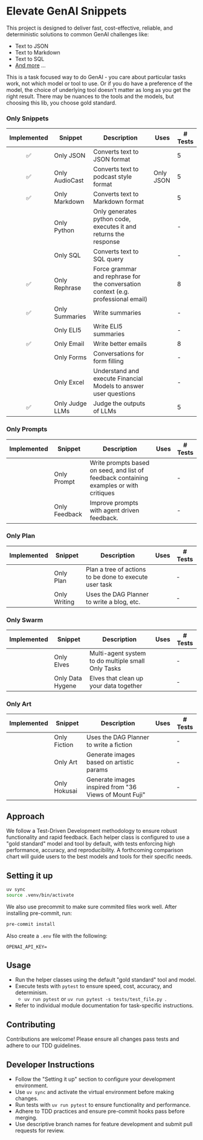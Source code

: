# Elevate GenAI Snippets
This project is designed to deliver fast, cost-effective, reliable, and deterministic solutions to common GenAI challenges like:
- Text to JSON
- Text to Markdown
- Text to SQL
- [And more](#snippets) ...

This is a task focused way to do GenAI - you care about particular tasks work, not which model or tool to use. Or if you do have a preference of the model, the choice of underlying tool doesn't matter as long as you get the right result. There may be nuances to the tools and the models, but choosing this lib, you choose gold standard.


### Only Snippets

| Implemented | Snippet          | Description                      | Uses      | # Tests |
|:-----------:|------------------|----------------------------------|-----------|---------|
| ✅          | Only JSON     | Converts text to JSON format     |           | 5       |
| ✅          | Only AudioCast | Converts text to podcast style format | Only JSON | 5       |
| ✅          | Only Markdown | Converts text to Markdown format |           | 5       |
|            | Only Python | Only generates python code, executes it and returns the response |           | -       |
|            | Only SQL      | Converts text to SQL query       |           | -       |
| ✅          | Only Rephrase      | Force grammar and rephrase for the conversation context (e.g. professional email) |           | 8       |
| ✅          | Only Summaries      | Write summaries        |           | -       |
|            | Only ELI5      | Write ELI5 summaries        |           | -       |
| ✅          | Only Email      | Write better emails        |           | 8       |
|            | Only Forms      | Conversations for form filling       |           | -       |
|            | Only Excel      | Understand and execute Financial Models to answer user questions        |           | -       |
|  ✅          | Only Judge LLMs      | Judge the outputs of LLMs        |           | 5       |

### Only Prompts

| Implemented | Snippet          | Description                      | Uses | # Tests |
|:-----------:|------------------|----------------------------------|------|---------|
|            | Only Prompt      | Write prompts based on seed, and list of feedback containing examples or with critiques |      | -       |
|            | Only Feedback      | Improve prompts with agent driven feedback. |      | -       |


### Only Plan

| Implemented | Snippet          | Description                      | Uses | # Tests |
|:-----------:|------------------|----------------------------------|------|---------|
|            | Only Plan      | Plan a tree of actions to be done to execute user task |      | -       |
|            | Only Writing      | Uses the DAG Planner to write a blog, etc. |      | -       |

### Only Swarm

| Implemented | Snippet          | Description                      | Uses | # Tests |
|:-----------:|------------------|----------------------------------|------|---------|
|            | Only Elves | Multi-agent system to do multiple small Only Tasks |      | -       |
|            | Only Data Hygene | Elves that clean up your data together |      | -       |

### Only Art

| Implemented | Snippet          | Description                      | Uses | # Tests |
|:-----------:|------------------|----------------------------------|------|---------|
|            | Only Fiction      | Uses the DAG Planner to write a fiction |      | -       |
|            | Only Art      | Generate images based on artistic params |      | -       |
|            | Only Hokusai      | Generate images inspired from "36 Views of Mount Fuji" |      | -       |


## Approach
We follow a Test-Driven Development methodology to ensure robust functionality and rapid feedback. Each helper class is configured to use a "gold standard" model and tool by default, with tests enforcing high performance, accuracy, and reproducibility. A forthcoming comparison chart will guide users to the best models and tools for their specific needs.

## Setting it up

```bash
uv sync
source .venv/bin/activate
```

We also use precommit to make sure commited files work well. After installing pre-commit, run:
```bash
pre-commit install
```

Also create a `.env` file with the following:
```
OPENAI_API_KEY=
```

## Usage

- Run the helper classes using the default "gold standard" tool and model.
- Execute tests with `pytest` to ensure speed, cost, accuracy, and determinism.
    - `uv run pytest` or `uv run pytest -s tests/test_file.py `.
- Refer to individual module documentation for task-specific instructions.

## Contributing

Contributions are welcome! Please ensure all changes pass tests and adhere to our TDD guidelines.

## Developer Instructions

- Follow the "Setting it up" section to configure your development environment.
- Use `uv sync` and activate the virtual environment before making changes.
- Run tests with `uv run pytest` to ensure functionality and performance.
- Adhere to TDD practices and ensure pre-commit hooks pass before merging.
- Use descriptive branch names for feature development and submit pull requests for review.
